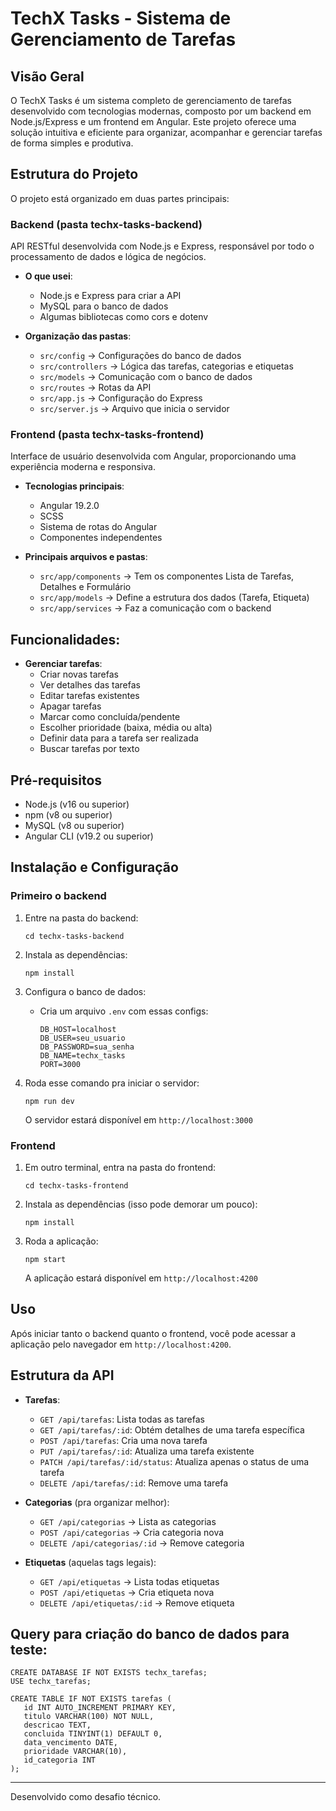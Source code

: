 # TechX Tasks - Sistema de Gerenciamento de Tarefas

## Visão Geral

O TechX Tasks é um sistema completo de gerenciamento de tarefas desenvolvido com tecnologias modernas, composto por um backend em Node.js/Express e um frontend em Angular. Este projeto oferece uma solução intuitiva e eficiente para organizar, acompanhar e gerenciar tarefas de forma simples e produtiva.

## Estrutura do Projeto

O projeto está organizado em duas partes principais:

### Backend (pasta techx-tasks-backend)

API RESTful desenvolvida com Node.js e Express, responsável por todo o processamento de dados e lógica de negócios.

- **O que usei**:
  - Node.js e Express para criar a API
  - MySQL para o banco de dados
  - Algumas bibliotecas como cors e dotenv

- **Organização das pastas**:
  - `src/config` → Configurações do banco de dados
  - `src/controllers` → Lógica das tarefas, categorias e etiquetas
  - `src/models` → Comunicação com o banco de dados
  - `src/routes` → Rotas da API
  - `src/app.js` → Configuração do Express
  - `src/server.js` → Arquivo que inicia o servidor

### Frontend (pasta techx-tasks-frontend)

Interface de usuário desenvolvida com Angular, proporcionando uma experiência moderna e responsiva.

- **Tecnologias principais**:
  - Angular 19.2.0 
  - SCSS
  - Sistema de rotas do Angular
  - Componentes independentes

- **Principais arquivos e pastas**:
  - `src/app/components` → Tem os componentes Lista de Tarefas, Detalhes e Formulário
  - `src/app/models` → Define a estrutura dos dados (Tarefa, Etiqueta)
  - `src/app/services` → Faz a comunicação com o backend

## Funcionalidades: 

- **Gerenciar tarefas**:
  - Criar novas tarefas
  - Ver detalhes das tarefas
  - Editar tarefas existentes
  - Apagar tarefas
  - Marcar como concluída/pendente
  - Escolher prioridade (baixa, média ou alta)
  - Definir data para a tarefa ser realizada
  - Buscar tarefas por texto

## Pré-requisitos

- Node.js (v16 ou superior)
- npm (v8 ou superior)
- MySQL (v8 ou superior)
- Angular CLI (v19.2 ou superior)

## Instalação e Configuração

### Primeiro o backend 

1. Entre na pasta do backend:
   ```
   cd techx-tasks-backend
   ```

2. Instala as dependências:
   ```
   npm install
   ```

3. Configura o banco de dados:
   - Cria um arquivo `.env` com essas configs:
     ```
     DB_HOST=localhost
     DB_USER=seu_usuario
     DB_PASSWORD=sua_senha
     DB_NAME=techx_tasks
     PORT=3000
     ```

4. Roda esse comando pra iniciar o servidor:
   ```
   npm run dev
   ```
   O servidor estará disponível em `http://localhost:3000`
   
### Frontend

1. Em outro terminal, entra na pasta do frontend:
   ```
   cd techx-tasks-frontend
   ```

2. Instala as dependências (isso pode demorar um pouco):
   ```
   npm install
   ```

3. Roda a aplicação:
   ```
   npm start
   ```
   A aplicação estará disponível em `http://localhost:4200`

## Uso

Após iniciar tanto o backend quanto o frontend, você pode acessar a aplicação pelo navegador em `http://localhost:4200`.

## Estrutura da API

- **Tarefas**:
  - `GET /api/tarefas`: Lista todas as tarefas
  - `GET /api/tarefas/:id`: Obtém detalhes de uma tarefa específica
  - `POST /api/tarefas`: Cria uma nova tarefa
  - `PUT /api/tarefas/:id`: Atualiza uma tarefa existente
  - `PATCH /api/tarefas/:id/status`: Atualiza apenas o status de uma tarefa
  - `DELETE /api/tarefas/:id`: Remove uma tarefa

- **Categorias** (pra organizar melhor):
  - `GET /api/categorias` → Lista as categorias
  - `POST /api/categorias` → Cria categoria nova
  - `DELETE /api/categorias/:id` → Remove categoria

- **Etiquetas** (aquelas tags legais):
  - `GET /api/etiquetas` → Lista todas etiquetas
  - `POST /api/etiquetas` → Cria etiqueta nova
  - `DELETE /api/etiquetas/:id` → Remove etiqueta


## Query para criação do banco de dados para teste:

 ```
 CREATE DATABASE IF NOT EXISTS techx_tarefas;
USE techx_tarefas;

CREATE TABLE IF NOT EXISTS tarefas (
    id INT AUTO_INCREMENT PRIMARY KEY,
    titulo VARCHAR(100) NOT NULL,
    descricao TEXT,
    concluida TINYINT(1) DEFAULT 0,          
    data_vencimento DATE,
    prioridade VARCHAR(10),                  
    id_categoria INT                         
);

```
---

Desenvolvido como desafio técnico.